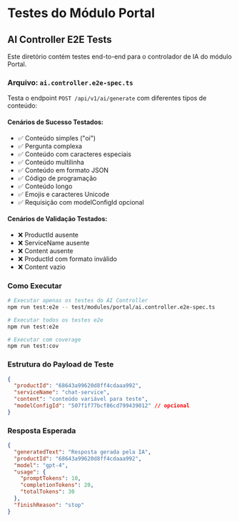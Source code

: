 # Testes do Módulo Portal

## AI Controller E2E Tests

Este diretório contém testes end-to-end para o controlador de IA do módulo Portal.

### Arquivo: `ai.controller.e2e-spec.ts`

Testa o endpoint `POST /api/v1/ai/generate` com diferentes tipos de conteúdo:

#### Cenários de Sucesso Testados:
- ✅ Conteúdo simples ("oi")
- ✅ Pergunta complexa
- ✅ Conteúdo com caracteres especiais
- ✅ Conteúdo multilinha
- ✅ Conteúdo em formato JSON
- ✅ Código de programação
- ✅ Conteúdo longo
- ✅ Emojis e caracteres Unicode
- ✅ Requisição com modelConfigId opcional

#### Cenários de Validação Testados:
- ❌ ProductId ausente
- ❌ ServiceName ausente
- ❌ Content ausente
- ❌ ProductId com formato inválido
- ❌ Content vazio

### Como Executar

```bash
# Executar apenas os testes do AI Controller
npm run test:e2e -- test/modules/portal/ai.controller.e2e-spec.ts

# Executar todos os testes e2e
npm run test:e2e

# Executar com coverage
npm run test:cov
```

### Estrutura do Payload de Teste

```json
{
  "productId": "68643a99620d8ff4cdaaa992",
  "serviceName": "chat-service",
  "content": "conteúdo variável para teste",
  "modelConfigId": "507f1f77bcf86cd799439012" // opcional
}
```

### Resposta Esperada

```json
{
  "generatedText": "Resposta gerada pela IA",
  "productId": "68643a99620d8ff4cdaaa992",
  "model": "gpt-4",
  "usage": {
    "promptTokens": 10,
    "completionTokens": 20,
    "totalTokens": 30
  },
  "finishReason": "stop"
}
```